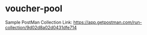# voucher-pool

Sample PostMan Collection
Link: https://app.getpostman.com/run-collection/9d02d8a02d0431dfe714
